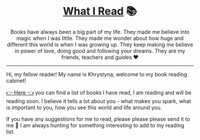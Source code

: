 <br />
<div align="center">
  <h1><a href="https://khrystyna.github.io/what-i-read/">What I Read</a> 📚</h1>
  <p>Books have always been a big part of my life. They made me believe into magic when I was little. They made me wonder about how huge and different this world is when I was growing up. They keep making me believe in power of love, doing good and following your dreams. They are my friends, teachers and guides ♥️ </p> 
</div>
<hr>

Hi, my fellow reader! My name is Khrystyna, welcome to my book reading cabinet!

<a href="https://khrystyna.github.io/what-i-read/">👉 Here 👈</a> you can find a list of books I have read, I am reading and will be reading soon. I believe it tells a lot about you - what makes you spark, what is important to you, how you see this world and life around you.

If you have any suggestions for me to read, please please please send it to me 🤗 I am always hunting for something interesting to add to my reading list.
